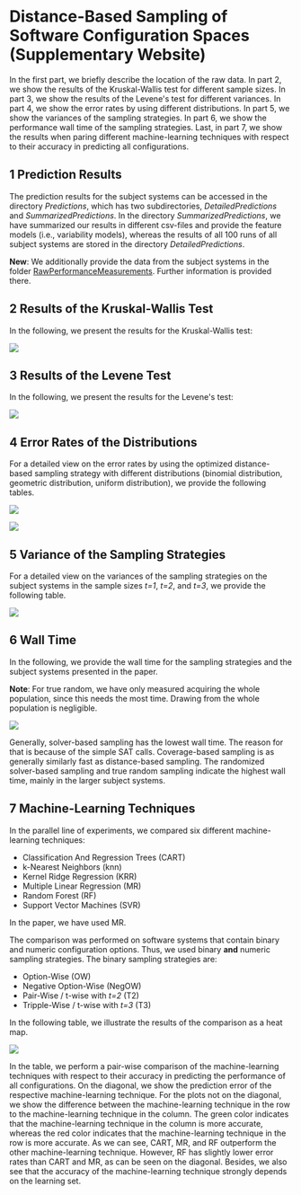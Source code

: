 # Distance-Based Sampling of Software Configuration Spaces (Supplementary Website)

In the first part, we briefly describe the location of the raw data.
In part 2, we show the results of the Kruskal-Wallis test for different sample sizes.
In part 3, we show the results of the Levene's test for different variances.
In part 4, we show the error rates by using different distributions.
In part 5, we show the variances of the sampling strategies. 
In part 6, we show the performance wall time of the sampling strategies.
Last, in part 7, we show the results when paring different machine-learning techniques with respect to their accuracy in predicting all configurations. 

## 1 Prediction Results

The prediction results for the subject systems can be accessed in the directory *Predictions*, which has two subdirectories, *DetailedPredictions* and *SummarizedPredictions*.
In the directory *SummarizedPredictions*, we have summarized our results in different csv-files and provide the feature models (i.e., variability models), whereas the results of all 100 runs of all subject systems are stored in the directory *DetailedPredictions*.

**New**: We additionally provide the data from the subject systems in the folder [RawPerformanceMeasurements](RawPerformanceMeasurements/). Further information is provided there.

## 2 Results of the Kruskal-Wallis Test

In the following, we present the results for the Kruskal-Wallis test:

[![](https://image.ibb.co/gZStuT/kruskal.png)](https://image.ibb.co/kdWKZT/kruskal.png)

## 3 Results of the Levene Test

In the following, we present the results for the Levene's test:

[![](https://image.ibb.co/jiJVr8/levene.png)](https://image.ibb.co/fAoryo/levene.png)

## 4 Error Rates of the Distributions

For a detailed view on the error rates by using the optimized distance-based sampling strategy with different distributions (binomial distribution, geometric distribution, uniform distribution), we provide the following tables.

[![](https://preview.ibb.co/iXj8Jd/Results_binomial_geometric.png)](https://image.ibb.co/fwgAWy/Results_binomial_geometric.png)

[![](https://preview.ibb.co/gLnTJd/Statistic_binomial_geometric.png)](https://image.ibb.co/iOFtjJ/Statistic_binomial_geometric.png)

## 5 Variance of the Sampling Strategies

For a detailed view on the variances of the sampling strategies on the subject systems in the sample sizes *t=1*, *t=2*, and *t=3*, we provide the following table.

[![](https://preview.ibb.co/fGbYTo/Variances.png)](https://image.ibb.co/erjyuT/Variances.png)


## 6 Wall Time

In the following, we provide the wall time for the sampling strategies and the subject systems presented in the paper.

**Note**: For true random, we have only measured acquiring the whole population, since this needs the most time.
Drawing from the whole population is negligible.

[![](https://i.ibb.co/74bX5Zd/performance.png)](https://i.ibb.co/74bX5Zd/performance.png)

Generally, solver-based sampling has the lowest wall time. The reason for that is because of the simple SAT calls. 
Coverage-based sampling is as generally similarly fast as distance-based sampling.
The randomized solver-based sampling and true random sampling indicate the highest wall time, mainly in the larger subject systems.

## 7 Machine-Learning Techniques

In the parallel line of experiments, we compared six different machine-learning techniques:
* Classification And Regression Trees (CART)
* k-Nearest Neighbors (knn)
* Kernel Ridge Regression (KRR)
* Multiple Linear Regression (MR)
* Random Forest (RF)
* Support Vector Machines (SVR)

In the paper, we have used MR.

The comparison was performed on software systems that contain binary and numeric configuration options.
Thus, we used binary **and** numeric sampling strategies.
The binary sampling strategies are:
* Option-Wise (OW)
* Negative Option-Wise (NegOW)
* Pair-Wise / t-wise with *t=2* (T2)
* Tripple-Wise / t-wise with *t=3* (T3)

In the following table, we illustrate the results of the comparison as a heat map.

[![](http://preview.ibb.co/kEBaRn/Machine_Learning_Techniques2.jpg)](http://image.ibb.co/cGntCS/Machine_Learning_Techniques2.jpg)

In the table, we perform a pair-wise comparison of the machine-learning techniques with respect to their accuracy in predicting the performance of all configurations. On the diagonal, we show the prediction error of the respective machine-learning technique. 
For the plots not on the diagonal, we show the difference between the machine-learning technique in the row to the machine-learning technique in the column. 
The green color indicates that the machine-learning technique in the column is more accurate, whereas the red color indicates that the machine-learning technique in the row is more accurate. 
As we can see, CART, MR, and RF outperform the other machine-learning technique. 
However, RF has slightly lower error rates than CART and MR, as can be seen on the diagonal. 
Besides, we also see that the accuracy of the machine-learning technique strongly depends on the learning set. 
